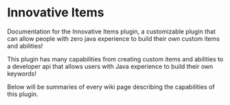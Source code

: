 # Innovative Items
Documentation for the Innovative Items plugin, a customizable plugin that can allow people with zero java experience to build their own custom items and abilities!

This plugin has many capabilities from creating custom items and abilities to a developer api that allows users with Java experience to build their own keywords!

Below will be summaries of every wiki page describing the capabilities of this plugin.
